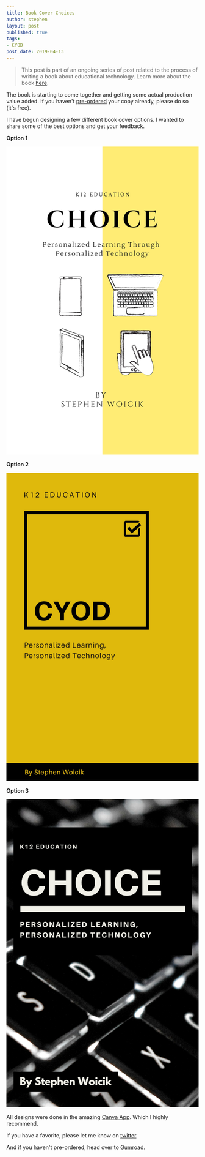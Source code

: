 ```yaml
---
title: Book Cover Choices
author: stephen
layout: post
published: true
tags:
- CYOD
post_date: 2019-04-13
---
```

> This post is part of an ongoing series of post related to the process of writing a book about educational technology. Learn more about the book [here](https://swoicik.com/cyod).

The book is starting to come together and getting some actual production value added. If you haven't [pre-ordered](https://gumroad.com/l/CvEGu) your copy already, please do so (it's free).

I have begun designing a few different book cover options. I wanted to share some of the best options and get your feedback.

**Option 1**

![Book Cover Option 1](/assets/img/choice-1.jpeg)

**Option 2**

![Book Cover Option 2](/assets/img/choice-2.jpeg)

**Option 3**

![Book Cover Option 3](/assets/img/choice-3.png)

All designs were done in the amazing [Canva App](https://canva.com). Which I highly recommend.

If you have a favorite, please let me know on [twitter](https://twitter.com/swoicik)

And if you haven't pre-ordered, head over to [Gumroad](https://gumroad.com/l/CvEGu).
